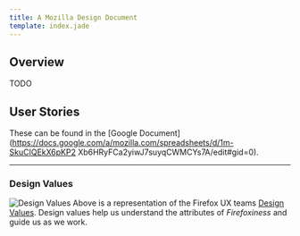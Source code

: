 ```yaml
---
title: A Mozilla Design Document
template: index.jade
---
```


## Overview

TODO

## User Stories

These can be found in the [Google
Document](https://docs.google.com/a/mozilla.com/spreadsheets/d/1m-SkuCIQEkX6pKP2
Xb6HRyFCa2yiwJ7suyqCWMCYs7A/edit#gid=0).

---

### Design Values

![Design Values](images/ring@2x.png "Design Values")
Above is a representation of the Firefox UX teams [Design Values][design-values].
Design values help us understand the attributes of _Firefoxiness_ and guide us
as we work.

[design-values]:https://people.mozilla.org/~dhenein/labs/design-values/

